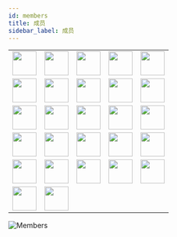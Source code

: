 ```yaml
---
id: members
title: 成员
sidebar_label: 成员
---
```


||||||
|:-:|:-:|:-:|:-:|:-:|
|<img height='48' width='48' src='https://pic.rmb.bdstatic.com/bjh/27e913cfaa03be7480448a512280875c.png' />|<img height='48' width='48' src='https://pic.rmb.bdstatic.com/bjh/21acd33573825e824c0b077f14a7cabf.png'/>|<img height='48' width='48' src="https://pic.rmb.bdstatic.com/bjh/5e86f48c9a4d4df9d2defab5d8d835b0.png" />|<img height='48' width='48'  src="https://pic.rmb.bdstatic.com/bjh/f3e73c24ef833a08ac988e3685b1b22a.png" />|<img height='48' width='48'  src="https://pic.rmb.bdstatic.com/bjh/788646302c5b648e8d8212e80d8934e4.png" />|
|<img height='48' width='48' src="https://pic.rmb.bdstatic.com/bjh/6651c8dcc9126075d2b49bd18a73b504.png" />|<img height='48' width='48' src="https://pic.rmb.bdstatic.com/bjh/32a0166bfc1b630bb41444f6f6b3444a.png" />|<img height='48' width='48' src="https://pic.rmb.bdstatic.com/bjh/5466bd83ae1daa33f09ce9899d28a484.png" />|<img height='48' width='48'  src="https://pic.rmb.bdstatic.com/bjh/c4072371e783cddde32beae4ead19a3b.png" />|<img height='48' width='48' src="https://pic.rmb.bdstatic.com/bjh/6dcfae2e35ead3f6b25cc4aa778785c0.png" />|
|<img height='48' width='48' src="https://pic.rmb.bdstatic.com/bjh/3891532f75d3a7486274b4a71ef60170.png" />|<img height='48' width='48' src="https://pic.rmb.bdstatic.com/bjh/3904a66bbc7c6a4b62496e2823848e7b.png" />|<img height='48' width='48' src="https://pic.rmb.bdstatic.com/bjh/2c13c70f99f491b652c43e7db466c3d7.png" />|<img height='48' width='48' src="https://pic.rmb.bdstatic.com/bjh/284d6918a87ae258ff03e810401f6395.png" />|<img height='48' width='48' src="https://pic.rmb.bdstatic.com/bjh/640b500ede691f66cc06dc74fe43b078.png" />|
|<img height='48' width='48' src="https://pic.rmb.bdstatic.com/bjh/cdaa671577e0b2df2f7da18c93830f4a.png" />|<img height='48' width='48' src="https://pic.rmb.bdstatic.com/bjh/40f5f03d0c8e26b2225674e302bd1c89.png" />|<img height='48' width='48' src="https://pic.rmb.bdstatic.com/bjh/9eb26862ba76611ba747c22e3d60ba17.png" />|<img height='48' width='48' src="https://pic.rmb.bdstatic.com/bjh/f62c38ac264b87ff446651f8fc010569.png" />|<img height='48' width='48' src="https://pic.rmb.bdstatic.com/bjh/45290d4072131452908e9cb6670f3410.png" />|
|<img height='48' width='48' src="-" />|<img height='48' width='48' src="https://pic.rmb.bdstatic.com/bjh/6981c355cde3ee5f549179fd70048fe9.png" />|<img height='48' width='48' src="https://pic.rmb.bdstatic.com/bjh/9e7dddbdc80c1d95421af4f7df9c8e81.png" />|<img height='48' width='48' src="https://pic.rmb.bdstatic.com/bjh/ee49f64ff9220981d1b5ef8da555a398.png" />|<img height='48' width='48' src="https://pic.rmb.bdstatic.com/bjh/7e92a59b032f22ff685ce2d73f9bab8c.png" />|
|<img height='48' width='48' src="https://pic.rmb.bdstatic.com/bjh/8b64e08c77885dde0bc896693ac2fcf6.png" />|<img height='48' width='48' src="https://pic.rmb.bdstatic.com/bjh/cae4cce19c5c095588b20085919d5ca8.png" />|

![Members](https://pic.rmb.bdstatic.com/bjh/d7e6b6911b220ef5249c4c5bf7910c76.png)
